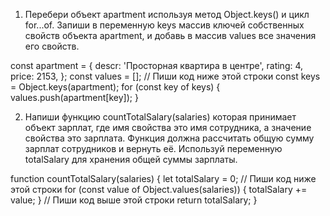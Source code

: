 1. Перебери объект apartment используя метод Object.keys() и цикл for...of. Запиши в переменную keys массив ключей собственных свойств объекта apartment, и добавь в массив values все значения его свойств.

const apartment = {
  descr: 'Просторная квартира в центре',
  rating: 4,
  price: 2153,
};
const values = [];
// Пиши код ниже этой строки
const keys = Object.keys(apartment);
for (const key of keys) {
  values.push(apartment[key]); 
}



2. Напиши функцию countTotalSalary(salaries) которая принимает объект зарплат, где имя свойства это имя сотрудника, а значение свойства это зарплата. Функция должна рассчитать общую сумму зарплат сотрудников и вернуть её. Используй переменную totalSalary для хранения общей суммы зарплаты.

function countTotalSalary(salaries) {
  let totalSalary = 0;
  // Пиши код ниже этой строки
for (const value of Object.values(salaries)) {
  totalSalary += value;
}
  // Пиши код выше этой строки
  return totalSalary;
}
